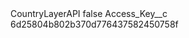 <?xml version="1.0" encoding="UTF-8"?>
<CustomMetadata xmlns="http://soap.sforce.com/2006/04/metadata" xmlns:xsi="http://www.w3.org/2001/XMLSchema-instance" xmlns:xsd="http://www.w3.org/2001/XMLSchema">
    <label>CountryLayerAPI</label>
    <protected>false</protected>
    <values>
        <field>Access_Key__c</field>
        <value xsi:type="xsd:string">6d25804b802b370d776437582450758f</value>
    </values>
</CustomMetadata>
